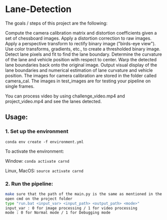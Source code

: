 # Lane-Detection

The goals / steps of this project are the following:

Compute the camera calibration matrix and distortion coefficients given a set of chessboard images.
Apply a distortion correction to raw images.
Apply a perspective transform to rectify binary image ("birds-eye view").
Use color transforms, gradients, etc., to create a thresholded binary image.
Detect lane pixels and fit to find the lane boundary.
Determine the curvature of the lane and vehicle position with respect to center.
Warp the detected lane boundaries back onto the original image.
Output visual display of the lane boundaries and numerical estimation of lane curvature and vehicle position.
The images for camera calibration are stored in the folder called camera_cal. The images in test_images are for testing your pipeline on single frames.

You can process video by using challenge_video.mp4 and project_video.mp4 and see the lanes detected.


## Usage:

### 1. Set up the environment 
`conda env create -f environment.yml`

To activate the environment:

Window: `conda activate carnd`

Linux, MacOS: `source activate carnd`

### 2. Run the pipeline:

```bash
make sure that the path of the main.py is the same as mentioned in the batch file
open cmd on the project folder 
type "run.bat <input_var> <input_path> <output_path> <mode>"
input_var : 0 for image processing / 1 for video processing
mode : 0 for Normal mode / 1 for Debugging mode
  
```
